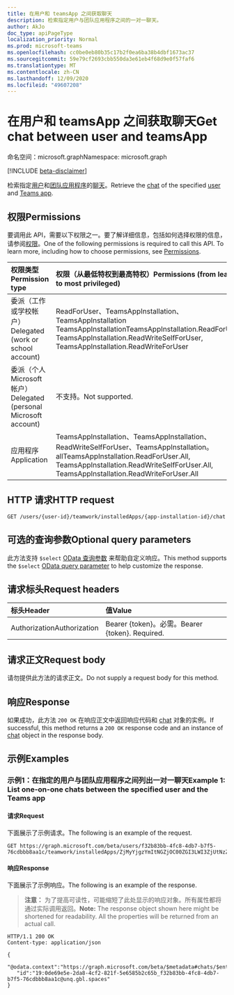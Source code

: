 ```yaml
---
title: 在用户和 teamsApp 之间获取聊天
description: 检索指定用户与团队应用程序之间的一对一聊天。
author: AkJo
doc_type: apiPageType
localization_priority: Normal
ms.prod: microsoft-teams
ms.openlocfilehash: cc0be0eb80b35c17b2f0ea6ba38b4dbf1673ac37
ms.sourcegitcommit: 59e79cf2693cbb550da3e61eb4f68d9e0f57faf6
ms.translationtype: MT
ms.contentlocale: zh-CN
ms.lasthandoff: 12/09/2020
ms.locfileid: "49607208"
---
```

# <a name="get-chat-between-user-and-teamsapp"></a><span data-ttu-id="dccd4-103">在用户和 teamsApp 之间获取聊天</span><span class="sxs-lookup"><span data-stu-id="dccd4-103">Get chat between user and teamsApp</span></span>

<span data-ttu-id="dccd4-104">命名空间：microsoft.graph</span><span class="sxs-lookup"><span data-stu-id="dccd4-104">Namespace: microsoft.graph</span></span>

[!INCLUDE [beta-disclaimer](../../includes/beta-disclaimer.md)]

<span data-ttu-id="dccd4-105">检索指定[用户](../resources/user.md)和[团队应用程序](../resources/teamsapp.md)的[聊天](../resources/chat.md)。</span><span class="sxs-lookup"><span data-stu-id="dccd4-105">Retrieve the [chat](../resources/chat.md) of the specified [user](../resources/user.md) and [Teams app](../resources/teamsapp.md).</span></span>

## <a name="permissions"></a><span data-ttu-id="dccd4-106">权限</span><span class="sxs-lookup"><span data-stu-id="dccd4-106">Permissions</span></span>

<span data-ttu-id="dccd4-p101">要调用此 API，需要以下权限之一。要了解详细信息，包括如何选择权限的信息，请参阅[权限](/graph/permissions-reference)。</span><span class="sxs-lookup"><span data-stu-id="dccd4-p101">One of the following permissions is required to call this API. To learn more, including how to choose permissions, see [Permissions](/graph/permissions-reference).</span></span>

|<span data-ttu-id="dccd4-109">权限类型</span><span class="sxs-lookup"><span data-stu-id="dccd4-109">Permission type</span></span>      | <span data-ttu-id="dccd4-110">权限（从最低特权到最高特权）</span><span class="sxs-lookup"><span data-stu-id="dccd4-110">Permissions (from least to most privileged)</span></span>              |
|:--------------------|:---------------------------------------------------------|
|<span data-ttu-id="dccd4-111">委派（工作或学校帐户）</span><span class="sxs-lookup"><span data-stu-id="dccd4-111">Delegated (work or school account)</span></span> | <span data-ttu-id="dccd4-112">ReadForUser、TeamsAppInstallation、TeamsAppInstallation TeamsAppInstallation</span><span class="sxs-lookup"><span data-stu-id="dccd4-112">TeamsAppInstallation.ReadForUser, TeamsAppInstallation.ReadWriteSelfForUser, TeamsAppInstallation.ReadWriteForUser</span></span> |
|<span data-ttu-id="dccd4-113">委派（个人 Microsoft 帐户）</span><span class="sxs-lookup"><span data-stu-id="dccd4-113">Delegated (personal Microsoft account)</span></span> | <span data-ttu-id="dccd4-114">不支持。</span><span class="sxs-lookup"><span data-stu-id="dccd4-114">Not supported.</span></span>    |
|<span data-ttu-id="dccd4-115">应用程序</span><span class="sxs-lookup"><span data-stu-id="dccd4-115">Application</span></span> | <span data-ttu-id="dccd4-116">TeamsAppInstallation、TeamsAppInstallation、ReadWriteSelfForUser、TeamsAppInstallation。 all</span><span class="sxs-lookup"><span data-stu-id="dccd4-116">TeamsAppInstallation.ReadForUser.All, TeamsAppInstallation.ReadWriteSelfForUser.All, TeamsAppInstallation.ReadWriteForUser.All</span></span> |

## <a name="http-request"></a><span data-ttu-id="dccd4-117">HTTP 请求</span><span class="sxs-lookup"><span data-stu-id="dccd4-117">HTTP request</span></span>

<!-- { "blockType": "ignored" } -->

```http
GET /users/{user-id}/teamwork/installedApps/{app-installation-id}/chat
```

## <a name="optional-query-parameters"></a><span data-ttu-id="dccd4-118">可选的查询参数</span><span class="sxs-lookup"><span data-stu-id="dccd4-118">Optional query parameters</span></span>

<span data-ttu-id="dccd4-119">此方法支持 `$select` [OData 查询参数](/graph/query-parameters) 来帮助自定义响应。</span><span class="sxs-lookup"><span data-stu-id="dccd4-119">This method supports the `$select` [OData query parameter](/graph/query-parameters) to help customize the response.</span></span>

## <a name="request-headers"></a><span data-ttu-id="dccd4-120">请求标头</span><span class="sxs-lookup"><span data-stu-id="dccd4-120">Request headers</span></span>

| <span data-ttu-id="dccd4-121">标头</span><span class="sxs-lookup"><span data-stu-id="dccd4-121">Header</span></span>       | <span data-ttu-id="dccd4-122">值</span><span class="sxs-lookup"><span data-stu-id="dccd4-122">Value</span></span> |
|:---------------|:--------|
| <span data-ttu-id="dccd4-123">Authorization</span><span class="sxs-lookup"><span data-stu-id="dccd4-123">Authorization</span></span>  | <span data-ttu-id="dccd4-p102">Bearer {token}。必需。</span><span class="sxs-lookup"><span data-stu-id="dccd4-p102">Bearer {token}. Required.</span></span>  |

## <a name="request-body"></a><span data-ttu-id="dccd4-126">请求正文</span><span class="sxs-lookup"><span data-stu-id="dccd4-126">Request body</span></span>

<span data-ttu-id="dccd4-127">请勿提供此方法的请求正文。</span><span class="sxs-lookup"><span data-stu-id="dccd4-127">Do not supply a request body for this method.</span></span>

## <a name="response"></a><span data-ttu-id="dccd4-128">响应</span><span class="sxs-lookup"><span data-stu-id="dccd4-128">Response</span></span>

<span data-ttu-id="dccd4-129">如果成功，此方法 `200 OK` 在响应正文中返回响应代码和 [chat](../resources/chat.md) 对象的实例。</span><span class="sxs-lookup"><span data-stu-id="dccd4-129">If successful, this method returns a `200 OK` response code and an instance of [chat](../resources/chat.md) object in the response body.</span></span>

## <a name="examples"></a><span data-ttu-id="dccd4-130">示例</span><span class="sxs-lookup"><span data-stu-id="dccd4-130">Examples</span></span>

### <a name="example-1-list-one-on-one-chats-between-the-specified-user-and-the-teams-app"></a><span data-ttu-id="dccd4-131">示例1：在指定的用户与团队应用程序之间列出一对一聊天</span><span class="sxs-lookup"><span data-stu-id="dccd4-131">Example 1: List one-on-one chats between the specified user and the Teams app</span></span>

#### <a name="request"></a><span data-ttu-id="dccd4-132">请求</span><span class="sxs-lookup"><span data-stu-id="dccd4-132">Request</span></span>

<span data-ttu-id="dccd4-133">下面展示了示例请求。</span><span class="sxs-lookup"><span data-stu-id="dccd4-133">The following is an example of the request.</span></span>

<!-- {
  "blockType": "request",
  "name": "user_chat_teamsApps"
}-->
```http
GET https://graph.microsoft.com/beta/users/f32b83bb-4fc8-4db7-b7f5-76cdbbb8aa1c/teamwork/installedApps/ZjMyYjgzYmItNGZjOC00ZGI3LWI3ZjUtNzZjZGJiYjhhYTFjIyMyMmY3M2JiZS1mNjdhLTRkZWEtYmQ1NC01NGNhYzcxOGNiMmI=/chat
```

#### <a name="response"></a><span data-ttu-id="dccd4-134">响应</span><span class="sxs-lookup"><span data-stu-id="dccd4-134">Response</span></span>

<span data-ttu-id="dccd4-135">下面展示了示例响应。</span><span class="sxs-lookup"><span data-stu-id="dccd4-135">The following is an example of the response.</span></span>
><span data-ttu-id="dccd4-p103">**注意：** 为了提高可读性，可能缩短了此处显示的响应对象。所有属性都将通过实际调用返回。</span><span class="sxs-lookup"><span data-stu-id="dccd4-p103">**Note:** The response object shown here might be shortened for readability. All the properties will be returned from an actual call.</span></span>
<!-- {
  "blockType": "response",
  "name": "user_chat_teamsApps",
  "truncated": true,
  "@odata.type": "microsoft.graph.chat",
  "isCollection": false
} -->

```http
HTTP/1.1 200 OK
Content-type: application/json

{
   "@odata.context":"https://graph.microsoft.com/beta/$metadata#chats/$entity",
   "id":"19:0de69e5e-2da8-4cf2-821f-5e6585b2c65b_f32b83bb-4fc8-4db7-b7f5-76cdbbb8aa1c@unq.gbl.spaces"
}
```

<!-- uuid: 8fcb5dbc-d5aa-4681-8e31-b001d5168d79
2015-10-25 14:57:30 UTC -->
<!-- {
  "type": "#page.annotation",
  "description": "User chat teamsAppInstallations",
  "keywords": "",
  "section": "documentation",
  "tocPath": ""
}-->

